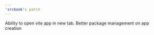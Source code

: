 ```yaml
---
'srcbook': patch
---
```


Ability to open vite app in new tab. Better package management on app creation
